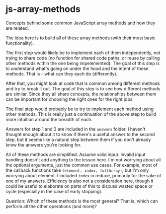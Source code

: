 # js-array-methods
Concepts behind some common JavaScript array methods and how they are related.

The idea here is to build all of these array methods (with their most basic functionality).

The first step would likely be to implement each of them independently, not trying to share code (no function for shared code paths, or reuse by calling other methods within the one being impelemented). The goal of this step is to understand what's going on under the hood and the intent of these methods. That is - what can they each do (differently).

After that, you might look at code that is common among different methods and try to break it out. The goal of this step is to see how different methods are similar. Since they all share concepts, the relationships between them can be important for choosing the right ones for the right jobs.

The final step would probably be to try to implement each method using other methods. This is really just a continuation of the above step to build more intuition around the breadth of each.

Answers for step 1 and 3 are included in the `answers` folder. I haven't thought enough about it to know if there's a useful answer to the second step, but it seems like a natural step between them if you don't already know the answers you're looking for.

All of these methods are simplified. Assume valid input. Invalid input handling doesn't add anything to the lesson here. I'm not worrying about all the optional arguments, just the common use cases. For example, most of the callback functions take `(element, index, fullArray)`, but I'm only worrying about element. I included `index` in reduce, primarily for the sake of one of my answers. Efficiency is also not a consideration here, though it could be useful to elaborate on parts of this to discuss wasted space or cycle (especially in the case of early stopping).

Question: Which of these methods is the most general? That is, which can perform all the other operations (and more)?
